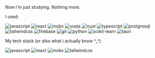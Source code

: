 Now i'm just studying. Nothing more.

I used:
<p>
  <img alt='javascript' src="https://img.shields.io/badge/JavaScript-F7DF1E?logo=javascript&logoColor=000&style=flat">
  <img alt='react' src='https://img.shields.io/badge/React-61DAFB?logo=react&logoColor=000&style=flat'>
  <img alt='mobx' src="https://img.shields.io/badge/MobX-F95?logo=mobx&logoColor=fff&style=flat">  
  <img alt='vuejs' src="https://img.shields.io/badge/Vue.js-4FC08D?logo=vuedotjs&logoColor=fff&style=flat">
  <img alt='nuxt' src="https://img.shields.io/badge/Nuxt.js-00DC82?logo=nuxtdotjs&logoColor=fff&style=flat">
  <img alt='typescript' src="https://img.shields.io/badge/TypeScript-3178C6?logo=typescript&logoColor=fff&style=flat">
  <img alt='postgresql' src='https://img.shields.io/badge/PostgreSQL-4169E1?logo=postgresql&logoColor=fff&style=flat'>  
  <img alt='tailwindcss' src="https://img.shields.io/badge/Tailwind%20CSS-06B6D4?logo=tailwindcss&logoColor=fff&style=flat">
  <img alt='firebase' src="https://img.shields.io/badge/Firebase-FFCA28?logo=firebase&logoColor=000&style=flat">
  <img alt='git' src="https://img.shields.io/badge/Git-F05032?logo=git&logoColor=fff&style=flat">
  <img alt='python' src="https://img.shields.io/badge/Python-3776AB?logo=python&logoColor=fff&style=flat">
  <img alt='scikit-learn' src="https://img.shields.io/badge/scikit--learn-F7931E?logo=scikitlearn&logoColor=fff&style=flat">
  <img alt='tauri' src="https://img.shields.io/badge/Tauri-FFC131?logo=tauri&logoColor=000&style=flat">
</p>

My tech stack (or also what i actually know ^_^)
<p>
  <img alt='javascript' src="https://img.shields.io/badge/JavaScript-F7DF1E?logo=javascript&logoColor=000&style=flat" alt="JavaScript Badge">
  <img alt='react' src='https://img.shields.io/badge/React-61DAFB?logo=react&logoColor=000&style=flat'>
  <img alt='mobx' src="https://img.shields.io/badge/MobX-F95?logo=mobx&logoColor=fff&style=flat" alt="MobX Badge">  
  <img alt='tailwindcss' src="https://img.shields.io/badge/Tailwind%20CSS-06B6D4?logo=tailwindcss&logoColor=fff&style=flat" alt="Tailwind CSS Badge">
</p>
